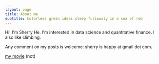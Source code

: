 ```yaml
---
layout: page
title: About me
subtitle: Colorless green ideas sleep furiously in a sea of red
---
```


Hi! I'm Sherry He. I'm interested in data science and quantitative finance. I also like climbing. 

Any comment on my posts is welcome: sherry is happy at gmail dot com.

 [my movie](http://en.wikipedia.org/wiki/The_Princess_Bride_%28film%29) (not)
